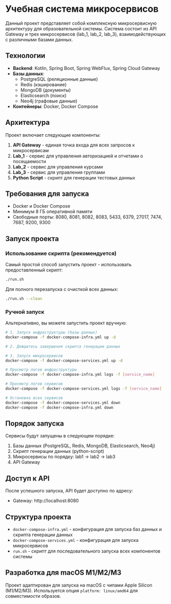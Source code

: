 # Учебная система микросервисов

Данный проект представляет собой комплексную микросервисную архитектуру для образовательной системы. Система состоит из API Gateway и трех микросервисов (lab_1, lab_2, lab_3), взаимодействующих с различными базами данных.

## Технологии

- **Backend**: Kotlin, Spring Boot, Spring WebFlux, Spring Cloud Gateway
- **Базы данных**: 
  - PostgreSQL (реляционные данные)
  - Redis (кэширование)
  - MongoDB (документы)
  - Elasticsearch (поиск)
  - Neo4j (графовые данные)
- **Контейнеры**: Docker, Docker Compose

## Архитектура

Проект включает следующие компоненты:

1. **API Gateway** - единая точка входа для всех запросов к микросервисам
2. **Lab_1** - сервис для управления авторизацией и отчетами о посещаемости
3. **Lab_2** - сервис для управления курсами
4. **Lab_3** - сервис для управления группами
5. **Python Script** - скрипт для генерации тестовых данных

## Требования для запуска

- Docker и Docker Compose
- Минимум 8 ГБ оперативной памяти
- Свободные порты: 8080, 8081, 8082, 8083, 5433, 6379, 27017, 7474, 7687, 9200, 9300

## Запуск проекта

### Использование скрипта (рекомендуется)

Самый простой способ запустить проект - использовать предоставленный скрипт:

```bash
./run.sh
```

Для полного перезапуска с очисткой всех данных:

```bash
./run.sh --clean
```

### Ручной запуск

Альтернативно, вы можете запустить проект вручную:

```bash
# 1. Запуск инфраструктуры (базы данных)
docker-compose -f docker-compose-infra.yml up -d

# 2. Дождитесь завершения скрипта генерации данных

# 3. Запуск микросервисов
docker-compose -f docker-compose-services.yml up -d

# Просмотр логов инфраструктуры
docker-compose -f docker-compose-infra.yml logs -f [service_name]

# Просмотр логов сервисов
docker-compose -f docker-compose-services.yml logs -f [service_name]

# Остановка всех сервисов
docker-compose -f docker-compose-services.yml down
docker-compose -f docker-compose-infra.yml down
```

## Порядок запуска

Сервисы будут запущены в следующем порядке:

1. Базы данных (PostgreSQL, Redis, MongoDB, Elasticsearch, Neo4j)
2. Скрипт генерации данных (python-script)
3. Микросервисы по порядку: lab1 → lab2 → lab3
4. API Gateway

## Доступ к API

После успешного запуска, API будет доступно по адресу:

- Gateway: http://localhost:8080

## Структура проекта

- `docker-compose-infra.yml` - конфигурация для запуска баз данных и скрипта генерации данных
- `docker-compose-services.yml` - конфигурация для запуска микросервисов
- `run.sh` - скрипт для последовательного запуска всех компонентов системы

## Разработка для macOS M1/M2/M3

Проект адаптирован для запуска на macOS с чипами Apple Silicon (M1/M2/M3). Используется опция `platform: linux/amd64` для совместимости образов. 